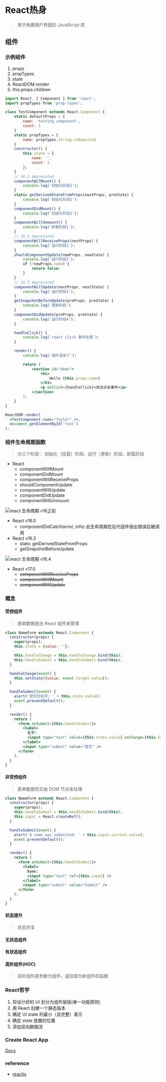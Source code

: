# React热身
> 用于构建用户界面的 JavaScript 库

## 组件
### 示例组件
1. props
2. propTypes
3. state
4. ReactDOM.render
5. this.props.children

```jsx
import React, { Component } from 'react';
import propTypes from 'prop-types';

class TestComponent extends React.Component {
    static defaultProps = {
        name: 'testing component',
        count: 1
    }
    static propTypes = {
        name: propTypes.string.isRequired
    }
    constructor() {
        this.state = {
            name: '',
            count: 1
        };
    }
    // 16.3 deprecated
    componentWilMount() {
        console.log('初始化阶段1');
    }
    static getDerivedStateFromProps(nextProps, preState) {
        console.log('初始化阶段1')
    }
    componentDidMount() {
        console.log('初始化阶段2');
    }
    componentWillUnmount() {
        console.log('卸载阶段1');
    }
    // 16.3 deprecated
    componentWillReceiveProps(nextProps) {
        console.log('运行阶段1');
    }
    shouldComponentUpdate(newProps, newState) {
        console.log('运行阶段2');
        if (!newProps.name) {
            return false;
        }
    }
    // 16.3 deprecated
    componentWillUpdate(nextProps, nextState) {
        console.log('运行阶段3');
    }
    getSnapshotBeforeUpdate(preProps, preState) {
        console.log('更新阶段')
    }
    componentDidUpdate(preProps, preState) {
        console.log('运行阶段4');
    }

    handleClick() {
        console.log('react click 事件处理');
    }

    render() {
        console.log('组件渲染了');

        return (
            <section id="demo">
                <h1>
                    Hello {this.props.name}
                </h1>
                <p onClick={handleClick}>测试点击事件</p>
            </section>
        );
    }
}

ReactDOM.render(
  <TestComponent name="Taylor" />,
  document.getElementById('root')
);
```

### 组件生命周期函数
> 分三个阶段： 初始化（挂载）阶段、运行（更新）阶段、卸载阶段  

- React
  - componentWillMount
  - componentDidMount
  - componentWillReceiveProps
  - shouldComponentUpdate
  - componentWillUpdate
  - componentDidUpdate
  - componentWillUnmount

![react 生命周期 v16之前](/static/images/react_life_cycle_before16.jpg)  

- React v16.0
  - componentDidCatch(error, info) 此生命周期在后代组件抛出错误后被调用
- React v16.3
  - static getDerivedStateFromProps
  - getSnapshotBeforeUpdate

![react 生命周期 v16.4](/static/images/react_16_life_cycle.jpeg)  

- React v17.0
  - ~~componentWillReceiveProps~~
  - ~~componentWillMount~~
  - ~~componentWillUpdate~~

### 概念
#### 受控组件
> 表单数据是由 React 组件来管理  
  
```jsx
class NameForm extends React.Component {
  constructor(props) {
    super(props);
    this.state = {value: ''};

    this.handleChange = this.handleChange.bind(this);
    this.handleSubmit = this.handleSubmit.bind(this);
  }

  handleChange(event) {
    this.setState({value: event.target.value});
  }

  handleSubmit(event) {
    alert('提交的名字: ' + this.state.value);
    event.preventDefault();
  }

  render() {
    return (
      <form onSubmit={this.handleSubmit}>
        <label>
          名字:
          <input type="text" value={this.state.value} onChange={this.handleChange} />
        </label>
        <input type="submit" value="提交" />
      </form>
    );
  }
}
```

#### 非受控组件
> 表单数据将交由 DOM 节点来处理  

```jsx
class NameForm extends React.Component {
  constructor(props) {
    super(props);
    this.handleSubmit = this.handleSubmit.bind(this);
    this.input = React.createRef();
  }

  handleSubmit(event) {
    alert('A name was submitted: ' + this.input.current.value);
    event.preventDefault();
  }

  render() {
    return (
      <form onSubmit={this.handleSubmit}>
        <label>
          Name:
          <input type="text" ref={this.input} />
        </label>
        <input type="submit" value="Submit" />
      </form>
    );
  }
}
```
#### 状态提升
> 状态共享

#### 无状态组件
#### 有状态组件
#### 高阶组件(HOC)
> 高阶组件是参数为组件，返回值为新组件的函数

### React哲学
1. 将设计好的 UI 划分为组件层级(单一功能原则)
2. 用 React 创建一个静态版本
3. 确定 UI state 的最小（且完整）表示
4. 确定 state 放置的位置
5. 添加反向数据流

### Create React App
[Docs](https://facebook.github.io/create-react-app/docs/getting-started)

### reference
- [reactjs](https://zh-hans.reactjs.org/)
